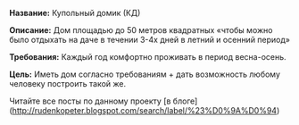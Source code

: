 ﻿**Название:** Купольный домик (КД)

**Описание:** Дом площадью до 50 метров квадратных «чтобы можно было отдыхать на даче в течении 3-4х дней в летний и осенний период»

**Требования:** Каждый год комфортно проживать в период весна-осень.

**Цель:** Иметь дом согласно требованиям + дать возможность любому человеку построить такой же.


Читайте все посты по данному проекту [в блоге] (http://rudenkopeter.blogspot.com/search/label/%23%D0%9A%D0%94)
